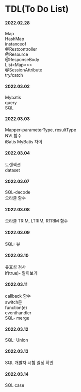 # TDL(To Do List)

#### 2022.02.28  
Map  
HashMap  
instanceof  
@Restcontroller  
@Resource  
@ResponseBody  
List<Map<>>  
@SessionAttribute  
try/catch

#### 2022.03.02
Mybatis  
query  
SQL  


#### 2022.03.03  
Mapper-parameterType, resultType  
NVL함수  
iBatis MyBatis 차이  

#### 2022.03.04  
트랜잭션   
dataset  

#### 2022.03.07  
SQL-decode  
오라클 함수

#### 2022.03.08  
오라클 TRIM, LTRIM, RTRIM 함수

#### 2022.03.09  
SQL- 뷰

#### 2022.03.10
유효성 검사  
if(true)- 알아보기  

#### 2022.03.11
callback 함수  
switch문  
function(e)  
eventhandler  
SQL- merge  

#### 2022.03.12
SQL- Union

#### 2022.03.13
SQL 개발자 시험 일정 확인

#### 2022.03.14
SQL case
